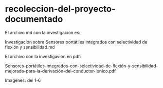 # recoleccion-del-proyecto-documentado

El archivo md con la investigacion es:

Investigación sobre Sensores portátiles integrados con selectividad de flexión y sensibilidad.md


El archivo con la investigavion en pdf:

Sensores-portátiles-integrados-con-selectividad-de-flexión-y-sensibilidad-mejorada-para-la-derivación-del-conductor-ionico.pdf


Imagenes: del 1-6 
